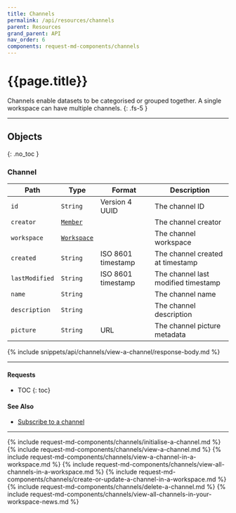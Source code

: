 ```yaml
---
title: Channels
permalink: /api/resources/channels
parent: Resources
grand_parent: API
nav_order: 6
components: request-md-components/channels
---
```


# {{page.title}}

Channels enable datasets to be categorised or grouped together. A single workspace can have multiple channels.
{: .fs-5 }

---

## Objects
{: .no_toc }

### Channel

Path | Type | Format | Description
---- | ---- | ------ | -----------
`id` | `String` | Version 4 UUID | The channel ID
`creator` | [`Member`](members#member) | | The channel creator
`workspace` | [`Workspace`](workspaces#workspace) | | The channel workspace
`created` | `String` |  ISO 8601 timestamp | The channel created at timestamp
`lastModified` | `String` | ISO 8601 timestamp | The channel last modified timestamp
`name` | `String` | | The channel name
`description` | `String` | | The channel description
`picture` | `String` | URL | The channel picture metadata

{% include snippets/api/channels/view-a-channel/response-body.md %}

---

#### Requests

- TOC
{: toc}

#### See Also

- [Subscribe to a channel](subscriptions#subscribe-to-a-channel)

---

{% include request-md-components/channels/initialise-a-channel.md %}
{% include request-md-components/channels/view-a-channel.md %}
{% include request-md-components/channels/view-a-channel-in-a-workspace.md %}
{% include request-md-components/channels/view-all-channels-in-a-workspace.md %}
{% include request-md-components/channels/create-or-update-a-channel-in-a-workspace.md %}
{% include request-md-components/channels/delete-a-channel.md %}
{% include request-md-components/channels/view-all-channels-in-your-workspace-news.md %}
